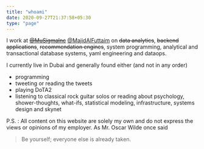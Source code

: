 ```yaml
---
title: "whoami"
date: 2020-09-27T21:37:58+05:30
type: "page"
---
```


I work at ~~[@MuSigmaInc](https://twitter.com/MuSigmaInc)~~ 
[@MajidAlFuttaim](https://twitter.com/MajidAlFuttaim) on ~~data analytics~~, 
~~backend applications~~, ~~recommendation engines~~, system programming, 
analytical and transactional database systems, yaml engineering and dataops.

I currently live in Dubai and generally found either (and not in any order)
- programming
- tweeting or reading the tweets
- playing DoTA2
- listening to classical rock guitar solos or reading about psychology, 
shower-thoughts, what-ifs, statistical modeling, infrastructure, systems design 
and skynet

P.S. : All content on this website are solely my own and do not express the 
views or opinions of my employer. As Mr. Oscar Wilde once said

> Be yourself; everyone else is already taken.
